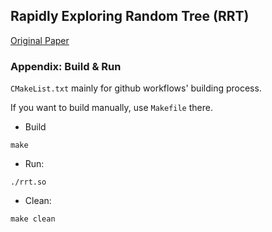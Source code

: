 ## Rapidly Exploring Random Tree (RRT)
[Original Paper](paper/Lav98c.pdf)

### Appendix: Build & Run
`CMakeList.txt` mainly for github workflows' building process.

If you want to build manually, use `Makefile` there. 

* Build

```shell
make
```

* Run:

```shell
./rrt.so
```

* Clean:

```shell
make clean
```